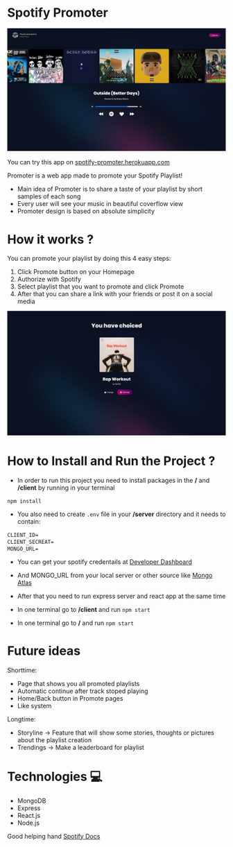 # Spotify Promoter 

<img src="/docs/preview.jpg" alt="App preview" />

You can try this app on [spotify-promoter.herokuapp.com](https://spotify-promoter.herokuapp.com/)

Promoter is a web app made to promote your Spotify Playlist!
- Main idea of Promoter is to share a taste of your playlist by short samples of each song
- Every user will see your music in beautiful coverflow view
- Promoter design is based on absolute simplicity

# How it works ?

You can promote your playlist by doing this 4 easy steps:

1. Click Promote button on your Homepage
2. Authorize with Spotify
3. Select playlist that you want to promote and click Promote
4. After that you can share a link with your friends or post it on a social media

<img src="/docs/share.jpg" alt="Share preview" />

# How to Install and Run the Project ? 

- In order to run this project you need to install packages in the **/** and **/client** by running in your terminal

```
npm install
```
- You also need to create ``` .env ``` file in your **/server** directory and it needs to contain:
```
CLIENT_ID=
CLIENT_SECREAT=
MONGO_URL=
```
- You can get your spotify credentails at [Developer Dashboard](https://developer.spotify.com/dashboard/login)
- And MONGO_URL from your local server or other source like [Mongo Atlas](https://www.mongodb.com/cloud/atlas/lp/try2?utm_source=google&utm_campaign=gs_footprint_row_search_core_brand_atlas_desktop&utm_term=mongodb%20atlas%20online&utm_medium=cpc_paid_search&utm_ad=e&utm_ad_campaign_id=12212624584&adgroup=115749713503&gclid=Cj0KCQiAi9mPBhCJARIsAHchl1zcFE_ptplvfP4PaSULExsIWtIYgllK55dGYfyQ4MmsPx_rpUaG-A8aAkuIEALw_wcB)

- After that you need to run express server and react app at the same time 
- In one terminal go to **/client** and run ``` npm start ```
- In one terminal go to **/** and run ``` npm start ```

# Future ideas
Shorttime:
* Page that shows you all promoted playlists
* Automatic continue after track stoped playing
* Home/Back button in Promote pages
* Like system

Longtime:
* Storyline -> Feature that will show some stories, thoughts or pictures about the playlist creation
* Trendings -> Make a leaderboard for playlist

# Technologies 💻
- MongoDB
- Express
- React.js
- Node.js

Good helping hand [Spotify Docs](https://developer.spotify.com/)
